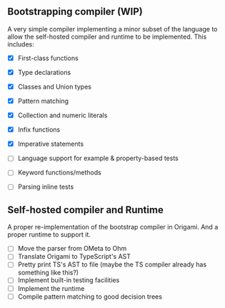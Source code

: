 ## Bootstrapping compiler (WIP)

A very simple compiler implementing a minor subset of the language to allow the self-hosted compiler and runtime to be implemented. This includes:

- [x] First-class functions
- [x] Type declarations
- [x] Classes and Union types
- [x] Pattern matching
- [x] Collection and numeric literals
- [x] Infix functions
- [x] Imperative statements
- [ ] Language support for example & property-based tests
- [ ] Keyword functions/methods
- [ ] Parsing inline tests


## Self-hosted compiler and Runtime

A proper re-implementation of the bootstrap compiler in Origami. And a proper runtime to support it.

- [ ] Move the parser from OMeta to Ohm
- [ ] Translate Origami to TypeScript's AST
- [ ] Pretty print TS's AST to file (maybe the TS compiler already has something like this?)
- [ ] Implement built-in testing facilities
- [ ] Implement the runtime
- [ ] Compile pattern matching to good decision trees